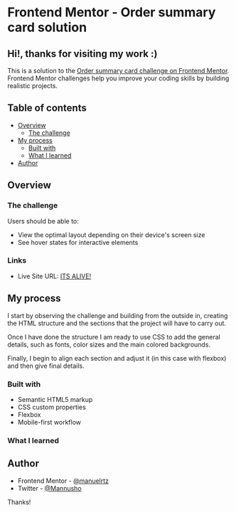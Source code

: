 # Frontend Mentor - Order summary card solution

## Hi!, thanks for visiting my work :)

This is a solution to the [Order summary card challenge on Frontend Mentor](https://www.frontendmentor.io/challenges/order-summary-component-QlPmajDUj). Frontend Mentor challenges help you improve your coding skills by building realistic projects. 


## Table of contents

- [Overview](#overview)
  - [The challenge](#the-challenge)
- [My process](#my-process)
  - [Built with](#built-with)
  - [What I learned](#what-i-learned)
- [Author](#author)


## Overview

### The challenge

Users should be able to:

- View the optimal layout depending on their device's screen size
- See hover states for interactive elements


### Links

- Live Site URL: [ITS ALIVE!](#)

## My process

I start by observing the challenge and building from the outside in, creating the HTML structure and the sections that the project will have to carry out.

Once I have done the structure I am ready to use CSS to add the general details, such as fonts, color sizes and the main colored backgrounds.

Finally, I begin to align each section and adjust it (in this case with flexbox) and then give final details.

### Built with

- Semantic HTML5 markup
- CSS custom properties
- Flexbox
- Mobile-first workflow

### What I learned



## Author

- Frontend Mentor - [@manuelrtz](https://www.frontendmentor.io/profile/manuelrtz)
- Twitter - [@Mannusho](https://www.twitter.com/Mannusho)

Thanks!

